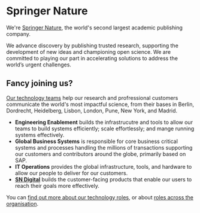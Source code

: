 # Springer Nature

We're [Springer Nature](https://www.springernature.com/gp), the world's second largest academic publishing company.

We advance discovery by publishing trusted research, supporting the development of new ideas and championing open science. We are committed to playing our part in accelerating solutions to address the world’s urgent challenges.

## Fancy joining us?

[Our technology teams](https://group.springernature.com/gp/group/careers/technology) help our research and profressional customers communicate the world's most impactful science, from their bases in Berlin, Dordrecht, Heidelberg, Lisbon, London, Pune, New York, and Madrid.

* **Engineering Enablement** builds the infrastrucutre and tools to allow our teams to build systems efficiently; scale effortlessly; and mange running systems effectively.
* **Global Business Systems** is responsible for core business critical systems and processes handling the millions of transactions supporting our customers and contributors around the globe, primarily based on SAP.
* **IT Operations** provides the global infrastructure, tools, and hardware to allow our people to deliver for our customers.
* **[SN Digital](https://group.springernature.com/gp/group/careers/technology/sn-digital)** builds the customer-facing products that enable our users to reach their goals more effectively.

You can [find out more about our technology roles](https://group.springernature.com/gp/group/careers/technology), or about [roles across the organisation](https://careers.springernature.com).

